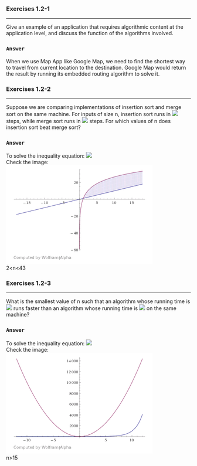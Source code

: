 ### Exercises 1.2-1
***
Give an example of an application that requires algorithmic content at the application
level, and discuss the function of the algorithms involved.

### `Answer`
When we use Map App like Google Map, we need to find the shortest way to travel from current location to the destination. Google Map would return the result by running its embedded routing algorithm to solve it.

### Exercises 1.2-2
***
Suppose we are comparing implementations of insertion sort and merge sort on the same machine. For inputs of size n, insertion sort runs in ![](http://latex.codecogs.com/gif.latex?8n^2)
 steps, while merge sort runs in ![](http://latex.codecogs.com/gif.latex?64nlg{n})
 steps. For which values of n does insertion sort beat merge sort?

### `Answer`
To solve the inequality equation:
![](http://latex.codecogs.com/gif.latex?8n^2<=64nlg{n})  
Check the image:  
![](1.2-2.gif)  
2<n<43

### Exercises 1.2-3
***
What is the smallest value of n such that an algorithm whose running time is ![](http://latex.codecogs.com/gif.latex?100n^2) runs faster
than an algorithm whose running time is ![](http://latex.codecogs.com/gif.latex?2^n) on the same machine?

### `Answer`
To solve the inequality equation:
![](http://latex.codecogs.com/gif.latex?2^n>100n^2)  
Check the image:  
![](1.2-3.gif)  
n>15

